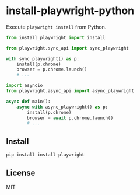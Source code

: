# install-playwright-python

Execute `playwright install` from Python.

```python
from install_playwright import install
```

```python
from playwright.sync_api import sync_playwright

with sync_playwright() as p:
    install(p.chrome)
    browser = p.chrome.launch()
    # ...
```

```python
import asyncio
from playwright.async_api import async_playwright

async def main():
    async with async_playwright() as p:
        install(p.chrome)
        browser = await p.chrome.launch()
        # ...
```

## Install

```bash
pip install install-playwright
```

## License

MIT
